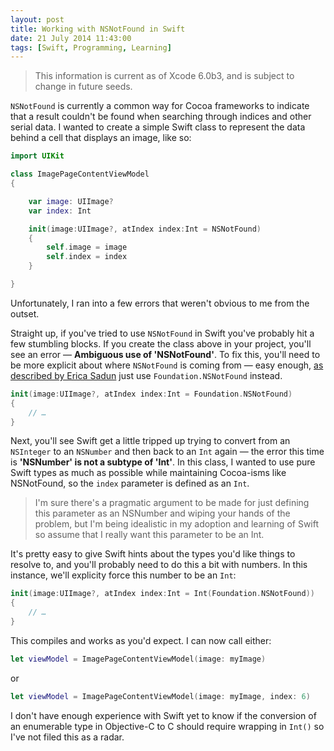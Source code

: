 ```yaml
---
layout: post
title: Working with NSNotFound in Swift
date: 21 July 2014 11:43:00
tags: [Swift, Programming, Learning]
---
```


> This information is current as of Xcode 6.0b3, and is subject to change in future seeds.

`NSNotFound` is currently a common way for Cocoa frameworks to indicate that a result couldn't be found when searching through indices and other serial data. I wanted to create a simple Swift class to represent the data behind a cell that displays an image, like so:

```swift
import UIKit

class ImagePageContentViewModel
{

    var image: UIImage?
    var index: Int

    init(image:UIImage?, atIndex index:Int = NSNotFound)
    {
        self.image = image
        self.index = index
    }

}

```

Unfortunately, I ran into a few errors that weren't obvious to me from the outset.

Straight up, if you've tried to use `NSNotFound` in Swift you've probably hit a few stumbling blocks. If you create the class above in your project, you'll see an error — **Ambiguous use of 'NSNotFound'**. To fix this, you'll need to be more explicit about where `NSNotFound` is coming from — easy enough, [as described by Erica Sadun](http://ericasadun.com/2014/06/13/swift-fixing-ambiguous-use-of-nsnotfound/) just use `Foundation.NSNotFound` instead.


```swift
init(image:UIImage?, atIndex index:Int = Foundation.NSNotFound)
{
    // …
}

```

Next, you'll see Swift get a little tripped up trying to convert from an `NSInteger` to an `NSNumber` and then back to an `Int` again — the error this time is **'NSNumber' is not a subtype of 'Int'**. In this class, I wanted to use pure Swift types as much as possible while maintaining Cocoa-isms like NSNotFound, so the `index` parameter is defined as an `Int`.

> I'm sure there's a pragmatic argument to be made for just defining this parameter as an NSNumber and wiping your hands of the problem, but I'm being idealistic in my adoption and learning of Swift so assume that I really want this parameter to be an Int.

It's pretty easy to give Swift hints about the types you'd like things to resolve to, and you'll probably need to do this a bit with numbers. In this instance, we'll explicity force this number to be an `Int`:

```swift
init(image:UIImage?, atIndex index:Int = Int(Foundation.NSNotFound))
{
    // …
}

```

This compiles and works as you'd expect. I can now call either:

```swift
let viewModel = ImagePageContentViewModel(image: myImage)
```

or

```swift
let viewModel = ImagePageContentViewModel(image: myImage, index: 6)
```

I don't have enough experience with Swift yet to know if the conversion of an enumerable type in Objective-C to C should require wrapping in `Int()` so I've not filed this as a radar.

